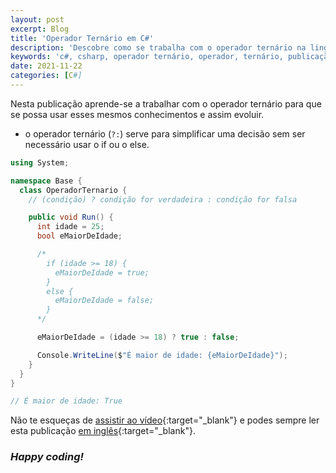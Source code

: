 ```yaml
---
layout: post
excerpt: Blog
title: 'Operador Ternário em C#'
description: 'Descobre como se trabalha com o operador ternário na linguagem de programação C#. Obtém respostas às tuas dúvidas com a teoria e os exemplos apresentados.'
keywords: 'c#, csharp, operador ternário, operador, ternário, publicação'
date: 2021-11-22
categories: [C#]
---
```


Nesta publicação aprende-se a trabalhar com o operador ternário para que se possa usar esses mesmos conhecimentos e assim evoluir.

- o operador ternário (`?:`) serve para simplificar uma decisão sem ser necessário usar o if ou o else.

```csharp
using System;

namespace Base {
  class OperadorTernario {
    // (condição) ? condição for verdadeira : condição for falsa

    public void Run() {
      int idade = 25;
      bool eMaiorDeIdade;

      /*
        if (idade >= 18) {
          eMaiorDeIdade = true;
        }
        else {
          eMaiorDeIdade = false;
        }
      */

      eMaiorDeIdade = (idade >= 18) ? true : false;

      Console.WriteLine($"É maior de idade: {eMaiorDeIdade}");
    }
  }
}

// É maior de idade: True
```

Não te esqueças de [assistir ao vídeo](https://youtu.be/KMHQmYq6Kms){:target="\_blank"} e podes sempre ler esta publicação [em inglês](https://nelsonsilvadev.com/blog/20211122/ternary-operator-in-csharp/){:target="\_blank"}.

### _Happy coding!_
